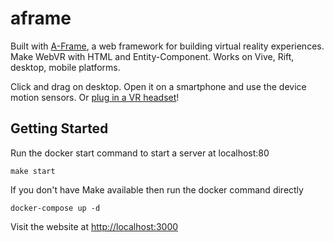 # aframe

Built with [A-Frame](https://aframe.io), a web framework for building virtual reality experiences. Make WebVR with HTML and Entity-Component. Works on Vive, Rift, desktop, mobile platforms.

Click and drag on desktop. Open it on a smartphone and use the device motion sensors. Or [plug in a VR headset](https://webvr.rocks)!

## Getting Started

Run the docker start command to start a server at localhost:80
```
make start
```

If you don't have Make available then run the docker command directly
```
docker-compose up -d
```

Visit the website at [http://localhost:3000](http://localhost:3000)